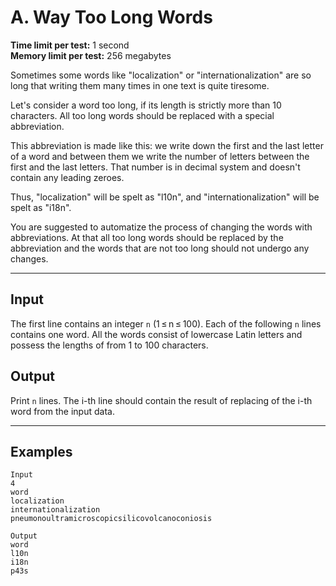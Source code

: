 # A. Way Too Long Words

**Time limit per test:** 1 second  
**Memory limit per test:** 256 megabytes  

Sometimes some words like "localization" or "internationalization" are so long that writing them many times in one text is quite tiresome.

Let's consider a word too long, if its length is strictly more than 10 characters. All too long words should be replaced with a special abbreviation.

This abbreviation is made like this: we write down the first and the last letter of a word and between them we write the number of letters between the first and the last letters. That number is in decimal system and doesn't contain any leading zeroes.

Thus, "localization" will be spelt as "l10n", and "internationalization" will be spelt as "i18n".

You are suggested to automatize the process of changing the words with abbreviations. At that all too long words should be replaced by the abbreviation and the words that are not too long should not undergo any changes.

---

## Input

The first line contains an integer `n` (1 ≤ n ≤ 100). Each of the following `n` lines contains one word. All the words consist of lowercase Latin letters and possess the lengths of from 1 to 100 characters.

## Output

Print `n` lines. The i-th line should contain the result of replacing of the i-th word from the input data.

---

## Examples

```plaintext
Input
4
word
localization
internationalization
pneumonoultramicroscopicsilicovolcanoconiosis

Output
word
l10n
i18n
p43s
